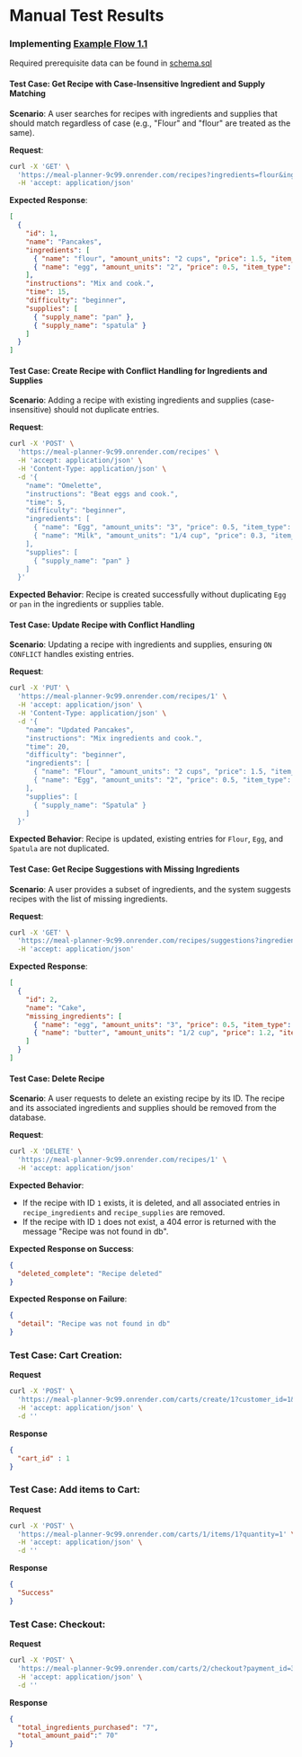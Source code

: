 
# Manual Test Results

### Implementing [Example Flow 1.1](ExampleFlows.md#2-get-a-recipe)

Required prerequisite data can be found in [schema.sql](../schema.sql)

#### Test Case: Get Recipe with Case-Insensitive Ingredient and Supply Matching

**Scenario**: A user searches for recipes with ingredients and supplies that should match regardless of case (e.g., "Flour" and "flour" are treated as the same).

**Request**:
```bash
curl -X 'GET' \
  'https://meal-planner-9c99.onrender.com/recipes?ingredients=flour&ingredients=egg' \
  -H 'accept: application/json' 
```
**Expected Response**:
```json
[
  {
    "id": 1,
    "name": "Pancakes",
    "ingredients": [
      { "name": "flour", "amount_units": "2 cups", "price": 1.5, "item_type": "dry" },
      { "name": "egg", "amount_units": "2", "price": 0.5, "item_type": "wet" }
    ],
    "instructions": "Mix and cook.",
    "time": 15,
    "difficulty": "beginner",
    "supplies": [
      { "supply_name": "pan" },
      { "supply_name": "spatula" }
    ]
  }
]
```

#### Test Case: Create Recipe with Conflict Handling for Ingredients and Supplies

**Scenario**: Adding a recipe with existing ingredients and supplies (case-insensitive) should not duplicate entries.

**Request**:
```bash
curl -X 'POST' \
  'https://meal-planner-9c99.onrender.com/recipes' \
  -H 'accept: application/json' \
  -H 'Content-Type: application/json' \
  -d '{
    "name": "Omelette",
    "instructions": "Beat eggs and cook.",
    "time": 5,
    "difficulty": "beginner",
    "ingredients": [
      { "name": "Egg", "amount_units": "3", "price": 0.5, "item_type": "wet" },
      { "name": "Milk", "amount_units": "1/4 cup", "price": 0.3, "item_type": "wet" }
    ],
    "supplies": [
      { "supply_name": "pan" }
    ]
  }'
```

**Expected Behavior**: Recipe is created successfully without duplicating `Egg` or `pan` in the ingredients or supplies table.

#### Test Case: Update Recipe with Conflict Handling

**Scenario**: Updating a recipe with ingredients and supplies, ensuring `ON CONFLICT` handles existing entries.

**Request**:
```bash
curl -X 'PUT' \
  'https://meal-planner-9c99.onrender.com/recipes/1' \
  -H 'accept: application/json' \
  -H 'Content-Type: application/json' \
  -d '{
    "name": "Updated Pancakes",
    "instructions": "Mix ingredients and cook.",
    "time": 20,
    "difficulty": "beginner",
    "ingredients": [
      { "name": "Flour", "amount_units": "2 cups", "price": 1.5, "item_type": "dry" },
      { "name": "Egg", "amount_units": "2", "price": 0.5, "item_type": "wet" }
    ],
    "supplies": [
      { "supply_name": "Spatula" }
    ]
  }'
```

**Expected Behavior**: Recipe is updated, existing entries for `Flour`, `Egg`, and `Spatula` are not duplicated.

#### Test Case: Get Recipe Suggestions with Missing Ingredients

**Scenario**: A user provides a subset of ingredients, and the system suggests recipes with the list of missing ingredients.

**Request**:
```bash
curl -X 'GET' \
  'https://meal-planner-9c99.onrender.com/recipes/suggestions?ingredients=flour&ingredients=sugar' \
  -H 'accept: application/json' 
```

**Expected Response**:
```json
[
  {
    "id": 2,
    "name": "Cake",
    "missing_ingredients": [
      { "name": "egg", "amount_units": "3", "price": 0.5, "item_type": "wet" },
      { "name": "butter", "amount_units": "1/2 cup", "price": 1.2, "item_type": "fat" }
    ]
  }
]
```

#### Test Case: Delete Recipe

**Scenario**: A user requests to delete an existing recipe by its ID. The recipe and its associated ingredients and supplies should be removed from the database.

**Request**:
```bash
curl -X 'DELETE' \
  'https://meal-planner-9c99.onrender.com/recipes/1' \
  -H 'accept: application/json'
```

**Expected Behavior**:
- If the recipe with ID `1` exists, it is deleted, and all associated entries in `recipe_ingredients` and `recipe_supplies` are removed.
- If the recipe with ID `1` does not exist, a 404 error is returned with the message "Recipe was not found in db".

**Expected Response on Success**:
```json
{
  "deleted_complete": "Recipe deleted"
}
```

**Expected Response on Failure**:
```json
{
  "detail": "Recipe was not found in db"
}
```


### Test Case: Cart Creation: 

**Request**
```bash
curl -X 'POST' \
  'https://meal-planner-9c99.onrender.com/carts/create/1?customer_id=1&payment_id=1' \
  -H 'accept: application/json' \
  -d ''
```

**Response**
```json
{
  "cart_id" : 1
}
```
### Test Case: Add items to Cart: 

**Request**
```bash
curl -X 'POST' \
  'https://meal-planner-9c99.onrender.com/carts/1/items/1?quantity=1' \
  -H 'accept: application/json' \
  -d ''
```


**Response**
```json
{
  "Success"
}
```

### Test Case: Checkout: 

**Request**
```bash
curl -X 'POST' \
  'https://meal-planner-9c99.onrender.com/carts/2/checkout?payment_id=3&card_num=6768123456789012&exp_date=12%2F24&customer_id=2' \
  -H 'accept: application/json' \
  -d ''
```


**Response**
```json
{
  "total_ingredients_purchased": "7",
  "total_amount_paid":" 70" 
}

```